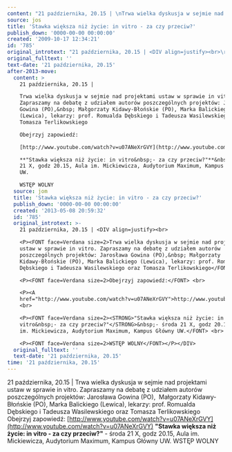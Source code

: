 ```yaml
---
content: "21 października, 20.15 | \nTrwa wielka dyskusja w sejmie nad projektami ustaw w sprawie in vitro. Zapraszamy na debatę z udziałem autorów poszczególnych projektów: Jarosława Gowina (PO),&nbsp; Małgorzaty Kidawy-Błońskie (PO), Marka Balickiego (Lewica), lekarzy: prof. Romualda Dębskiego i Tadeusza Wasilewskiego oraz Tomasza Terlikowskiego \nObejrzyj zapowiedź: \n[http://www.youtube.com/watch?v=u07ANeXrGVY](http://www.youtube.com/watch?v=u07ANeXrGVY) \n**\"Stawka większa niż życie: in vitro&nbsp;- za czy przeciw?\"**&nbsp;- środa 21 X, godz 20.15, Aula im. Mickiewicza, Audytorium Maximum, Kampus Główny UW. \nWSTĘP WOLNY\n\n\n<!--CONTENT FROM OLD SERVER (jos before 2013): 21 października, 20.15 | \n\r\n\nTrwa wielka dyskusja w sejmie nad projektami ustaw w sprawie in vitro. Zapraszamy na debatę z udziałem autorów poszczególnych projektów: Jarosława Gowina (PO),&nbsp; Małgorzaty Kidawy-Błońskie (PO), Marka Balickiego (Lewica), lekarzy: prof. Romualda Dębskiego i Tadeusza Wasilewskiego oraz Tomasza Terlikowskiego \n\r\n\nObejrzyj zapowiedź: \n\r\n\n[http://www.youtube.com/watch?v=u07ANeXrGVY](http://www.youtube.com/watch?v=u07ANeXrGVY) \n\r\n\n**\"Stawka większa niż życie: in vitro&nbsp;- za czy przeciw?\"**&nbsp;- środa 21 X, godz 20.15, Aula im. Mickiewicza, Audytorium Maximum, Kampus Główny UW. \n\r\n\nWSTĘP WOLNY\n\n-->"
source: jos
title: 'Stawka większa niż życie: in vitro - za czy przeciw?'
publish_down: '0000-00-00 00:00:00'
created: '2009-10-17 12:34:21'
id: '785'
original_introtext: "21 października, 20.15 | <DIV align=justify><br>\r\n<P><FONT face=Verdana size=2>Trwa wielka dyskusja w sejmie nad projektami ustaw w sprawie in vitro. Zapraszamy na debatę z udziałem autorów poszczególnych projektów: Jarosława Gowina (PO),&nbsp; Małgorzaty Kidawy-Błońskie (PO), Marka Balickiego (Lewica), lekarzy: prof. Romualda Dębskiego i Tadeusza Wasilewskiego oraz Tomasza Terlikowskiego</FONT> <br>\r\n<P><FONT face=Verdana size=2>Obejrzyj zapowiedź:</FONT> <br>\r\n<P><A href=\"http://www.youtube.com/watch?v=u07ANeXrGVY\">http://www.youtube.com/watch?v=u07ANeXrGVY</A> <br>\r\n<P><FONT face=Verdana size=2><STRONG>\"Stawka większa niż życie: in vitro&nbsp;- za czy przeciw?\"</STRONG>&nbsp;- środa 21 X, godz 20.15, Aula im. Mickiewicza, Audytorium Maximum, Kampus Główny UW.</FONT> <br>\r\n<P><FONT face=Verdana size=2>WSTĘP WOLNY</FONT></P></DIV>"
original_fulltext: ''
text-date: '21 października, 20.15'
after-2013-move:
  content: >
    21 października, 20.15 | 

    Trwa wielka dyskusja w sejmie nad projektami ustaw w sprawie in vitro.
    Zapraszamy na debatę z udziałem autorów poszczególnych projektów: Jarosława
    Gowina (PO),&nbsp; Małgorzaty Kidawy-Błońskie (PO), Marka Balickiego
    (Lewica), lekarzy: prof. Romualda Dębskiego i Tadeusza Wasilewskiego oraz
    Tomasza Terlikowskiego 

    Obejrzyj zapowiedź: 

    [http://www.youtube.com/watch?v=u07ANeXrGVY](http://www.youtube.com/watch?v=u07ANeXrGVY) 

    **"Stawka większa niż życie: in vitro&nbsp;- za czy przeciw?"**&nbsp;- środa
    21 X, godz 20.15, Aula im. Mickiewicza, Audytorium Maximum, Kampus Główny
    UW. 

    WSTĘP WOLNY
  source: jom
  title: 'Stawka większa niż życie: in vitro - za czy przeciw?'
  publish_down: '0000-00-00 00:00:00'
  created: '2013-05-08 20:59:32'
  id: '785'
  original_introtext: >-
    21 października, 20.15 | <DIV align=justify><br>

    <P><FONT face=Verdana size=2>Trwa wielka dyskusja w sejmie nad projektami
    ustaw w sprawie in vitro. Zapraszamy na debatę z udziałem autorów
    poszczególnych projektów: Jarosława Gowina (PO),&nbsp; Małgorzaty
    Kidawy-Błońskie (PO), Marka Balickiego (Lewica), lekarzy: prof. Romualda
    Dębskiego i Tadeusza Wasilewskiego oraz Tomasza Terlikowskiego</FONT> <br>

    <P><FONT face=Verdana size=2>Obejrzyj zapowiedź:</FONT> <br>

    <P><A
    href="http://www.youtube.com/watch?v=u07ANeXrGVY">http://www.youtube.com/watch?v=u07ANeXrGVY</A>
    <br>

    <P><FONT face=Verdana size=2><STRONG>"Stawka większa niż życie: in
    vitro&nbsp;- za czy przeciw?"</STRONG>&nbsp;- środa 21 X, godz 20.15, Aula
    im. Mickiewicza, Audytorium Maximum, Kampus Główny UW.</FONT> <br>

    <P><FONT face=Verdana size=2>WSTĘP WOLNY</FONT></P></DIV>
  original_fulltext: ''
  text-date: '21 października, 20.15'
time: '21 października, 20.15'
---
```

21 października, 20.15 | 
Trwa wielka dyskusja w sejmie nad projektami ustaw w sprawie in vitro. Zapraszamy na debatę z udziałem autorów poszczególnych projektów: Jarosława Gowina (PO),&nbsp; Małgorzaty Kidawy-Błońskie (PO), Marka Balickiego (Lewica), lekarzy: prof. Romualda Dębskiego i Tadeusza Wasilewskiego oraz Tomasza Terlikowskiego 
Obejrzyj zapowiedź: 
[http://www.youtube.com/watch?v=u07ANeXrGVY](http://www.youtube.com/watch?v=u07ANeXrGVY) 
**"Stawka większa niż życie: in vitro&nbsp;- za czy przeciw?"**&nbsp;- środa 21 X, godz 20.15, Aula im. Mickiewicza, Audytorium Maximum, Kampus Główny UW. 
WSTĘP WOLNY


<!--CONTENT FROM OLD SERVER (jos before 2013): 21 października, 20.15 | 


Trwa wielka dyskusja w sejmie nad projektami ustaw w sprawie in vitro. Zapraszamy na debatę z udziałem autorów poszczególnych projektów: Jarosława Gowina (PO),&nbsp; Małgorzaty Kidawy-Błońskie (PO), Marka Balickiego (Lewica), lekarzy: prof. Romualda Dębskiego i Tadeusza Wasilewskiego oraz Tomasza Terlikowskiego 


Obejrzyj zapowiedź: 


[http://www.youtube.com/watch?v=u07ANeXrGVY](http://www.youtube.com/watch?v=u07ANeXrGVY) 


**"Stawka większa niż życie: in vitro&nbsp;- za czy przeciw?"**&nbsp;- środa 21 X, godz 20.15, Aula im. Mickiewicza, Audytorium Maximum, Kampus Główny UW. 


WSTĘP WOLNY

-->

<!--{{json:{"created_date":"2009-10-17 12:34:21","publish_down":"0000-00-00 00:00:00","id":"785"}}}-->